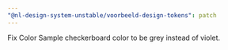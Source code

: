 ```yaml
---
"@nl-design-system-unstable/voorbeeld-design-tokens": patch
---
```


Fix Color Sample checkerboard color to be grey instead of violet.
